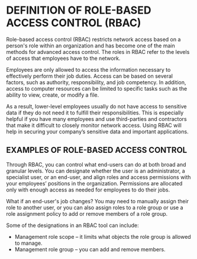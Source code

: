 # DEFINITION OF ROLE-BASED ACCESS CONTROL (RBAC)

Role-based access control (RBAC) restricts network access based on a person's role within an organization and has become one of the main methods for advanced access control. The roles in RBAC refer to the levels of access that employees have to the network.

Employees are only allowed to access the information necessary to effectively perform their job duties. Access can be based on several factors, such as authority, responsibility, and job competency. In addition, access to computer resources can be limited to specific tasks such as the ability to view, create, or modify a file.

As a result, lower-level employees usually do not have access to sensitive data if they do not need it to fulfill their responsibilities. This is especially helpful if you have many employees and use third-parties and contractors that make it difficult to closely monitor network access. Using RBAC will help in securing your company’s sensitive data and important applications.

## EXAMPLES OF ROLE-BASED ACCESS CONTROL
Through RBAC, you can control what end-users can do at both broad and granular levels. You can designate whether the user is an administrator, a specialist user, or an end-user, and align roles and access permissions with your employees’ positions in the organization. Permissions are allocated only with enough access as needed for employees to do their jobs.

What if an end-user's job changes? You may need to manually assign their role to another user, or you can also assign roles to a role group or use a role assignment policy to add or remove members of a role group.

Some of the designations in an RBAC tool can include:

- Management role scope – it limits what objects the role group is allowed to manage.
- Management role group – you can add and remove members.